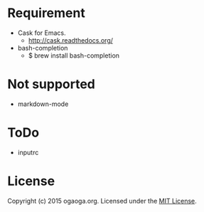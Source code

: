 
Requirement
====

* Cask for Emacs.
  * http://cask.readthedocs.org/
* bash-completion
  * $ brew install bash-completion

Not supported
====

* markdown-mode

ToDo
====

* inputrc

License
====

Copyright (c) 2015 ogaoga.org. Licensed under the [MIT License](LICENSE).
